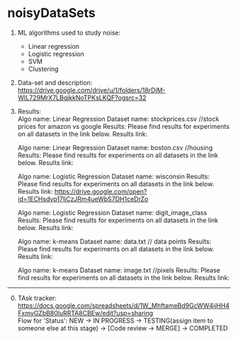 # noisyDataSets



1. ML algorithms used to study noise:
    - Linear regression
    - Logistic regression
    - SVM
    - Clustering

2. Data-set and description:<br>
   https://drive.google.com/drive/u/1/folders/18rDjM-WIL729MrX7LBqjkkNoTPKsLKQF?ogsrc=32


3. Results:<br>
   Algo name: Linear Regression
   Dataset name: stockprices.csv //stock prices for amazon vs google
   Results: Please find results for experiments on all datasets in the link below.
   Results link:
   
   Algo name: Linear Regression
   Dataset name: boston.csv //housing
   Results: Please find results for experiments on all datasets in the link below.
   Results link:
   
   Algo name: Logistic Regression
   Dataset name: wisconsin
   Results: Please find results for experiments on all datasets in the link below.
   Results link: https://drive.google.com/open?id=1ECHsdvp17ljCzJRm4ueWbS7DH1ceDrZo
   
   Algo name: Logistic Regression
   Dataset name: digit_image_class
   Results: Please find results for experiments on all datasets in the link below.
   Results link:
   
   Algo name: k-means
   Dataset name: data.txt // data points
   Results: Please find results for experiments on all datasets in the link below.
   Results link:
   
   Algo name: k-means
   Dataset name: image.txt //pixels
   Results: Please find results for experiments on all datasets in the link below.
   Results link:


________________________________________________________________________________________________________________________________

0. TAsk tracker:<br>
https://docs.google.com/spreadsheets/d/1W_MhftameBd9GcWW4ijHH4FxmyGZbB80luRRTA8CBEw/edit?usp=sharing <br>
Flow for 'Status': NEW -> IN PROGRESS -> TESTING(assign item to someone else at this stage) -> [Code review -> MERGE] -> COMPLETED